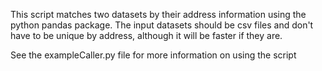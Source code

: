 This script matches two datasets by their address information using the python pandas package. 
The input datasets should be csv files and don't have to be unique by address, although it will be faster if they are.

See the exampleCaller.py file for more information on using the script
